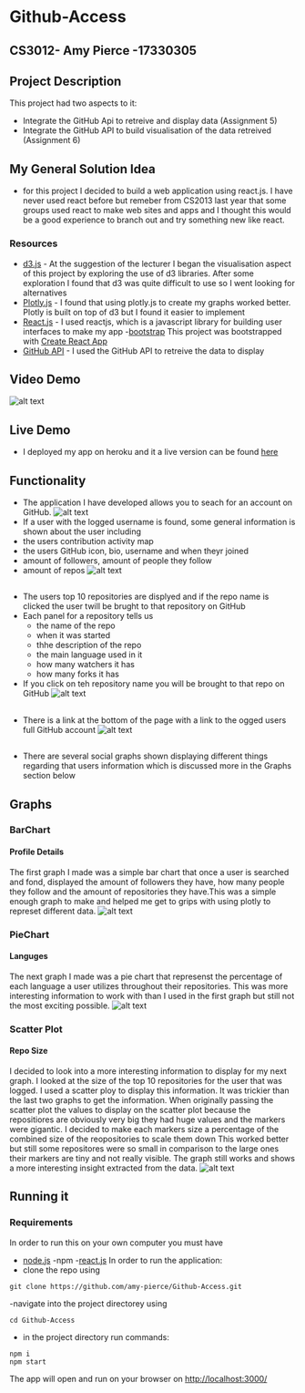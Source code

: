 # Github-Access
## CS3012- Amy Pierce -17330305

## Project Description
This project had two aspects to it:
- Integrate the GitHub Api to retreive and display data (Assignment 5)
- Integrate the GitHub API to build visualisation of the data retreived (Assignment 6)
## My General Solution Idea
- for this project I decided to build a web application using react.js. I have never used react before but  remeber from CS2013 last year that some groups used react to make web sites and apps and I thought this would be a good experience to branch out and try something new like react.
### Resources
- [d3.js](https://d3js.org/) - At the suggestion of the lecturer I began the visualisation aspect of this project by exploring the use of d3 libraries. After some exploration I found that d3 was quite difficult to use so I went looking for alternatives
- [Plotly.js](https://plot.ly/javascript/) - I found that using plotly.js to create my graphs worked better. Plotly is built on top of d3 but I found it easier to implement
- [React.js](https://reactjs.org/) - I used reactjs, which is a javascript library for building user interfaces to make my app
-[bootstrap](https://getbootstrap.com/docs/3.4/css/) This project was bootstrapped with [Create React App](https://github.com/facebook/create-react-app)
- [GitHub API](https://developer.github.com/apps/quickstart-guides/using-the-github-api-in-your-app/) - I used the GitHub API to retreive the data to display
## Video Demo
![alt text](https://github.com/amy-pierce/Github-Access/blob/master/screenshots/screen_record.gif)
## Live Demo
- I deployed my app on heroku and it a live version can be found [here](https://github-access-sweng.herokuapp.com/)
## Functionality
- The application I have developed allows you to seach for an account on GitHub. 
![alt text](https://github.com/amy-pierce/Github-Access/blob/master/screenshots/search.png)
- If a user with the logged username is found, some general information is shown about the user including 
 - the users contribution activity map
 - the users GitHub icon, bio, username and when theyr joined
 - amount of followers, amount of people they follow
 - amount of repos
![alt text](https://github.com/amy-pierce/Github-Access/blob/master/screenshots/general_info.png)
##
- The users top 10 repositories are displyed and if the repo name is clicked the user twill be brught to that repository on GitHub
- Each panel for a repository tells us 
  * the name of the repo
  * when it was started
  * thhe description of the repo
  * the main language used in it 
  * how many watchers it has
  * how many forks it has
- If you click on teh repository name you will be brought to that repo on GitHub
![alt text](https://github.com/amy-pierce/Github-Access/blob/master/screenshots/repo_info.png)
##
- There is a link at the bottom of the page with a link to the ogged users full GitHub account
![alt text](https://github.com/amy-pierce/Github-Access/blob/master/screenshots/link_to_GitHub.png)
##
- There are several social graphs shown displaying different things regarding that users information which is discussed more in the Graphs section below

## Graphs
### BarChart
#### Profile Details
The first graph I made was a simple bar chart that once a user is searched and fond, displayed the amount of followers they have, how many people they follow and the amount of repositories they have.This was a simple enough graph to make and helped me get to grips with using plotly to represet different data.
![alt text](https://github.com/amy-pierce/Github-Access/blob/master/screenshots/first_graph.png)

### PieChart
#### Languges
The next graph I made was a pie chart that represenst the percentage of each language a user utilizes throughout their repositories. This was more interesting information to work with than I used in the first graph but still not the most exciting possible.
![alt text](https://github.com/amy-pierce/Github-Access/blob/master/screenshots/language_piechart.png)


### Scatter Plot
#### Repo Size
I decided to look into a more interesting information to display for my next graph. I looked at the size of the top 10 repositories for the user that was logged. I used a scatter ploy to display this information. It was trickier than the last two graphs to get the information. When originally passing the scatter plot the values to display on the scatter plot because the repositiores are obviously very big they had huge values and the markers were gigantic. I decided to make each markers size a percentage of the combined size of the reopositories to scale them down This worked better but still some repositores were so small in comparison to the large ones their markers are tiny and not really visible. The graph still works and shows a more interesting insight extracted from the data.
![alt text](https://github.com/amy-pierce/Github-Access/blob/master/screenshots/repo_size_scatter.png)

## Running it
### Requirements
In order to run this on your own computer you must have
- [node.js](https://nodejs.org/en/download/)
-npm 
-[react.js](https://react-cn.github.io/react/downloads.html)
In order to run the application:
- clone the repo using 
```
git clone https://github.com/amy-pierce/Github-Access.git
```
-navigate into the project directorey using 
```
cd Github-Access
```
- in the project directory run commands:
```
npm i 
npm start 
```
The app will open and run on your browser on [http://localhost:3000/](http://localhost:3000/)



